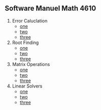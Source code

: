 ## Software Manuel Math 4610


1. Error Caluclation
    * [one](https://gbmitchell.github.io/math4610/softwareManuel/errorCalculation/one/problem)
    * [two](https://gbmitchell.github.io/math4610/softwareManuel/errorCalculation/two/problem)
    * [three](https://gbmitchell.github.io/math4610/softwareManuel/errorCalculation/three/problem)  
2. Root Finding
    * [one](https://gbmitchell.github.io/math4610/softwareManuel/rootFinding/one/problem)
    * [two](https://gbmitchell.github.io/math4610/softwareManuel/rootFinding/two/problem)
    * [three](https://gbmitchell.github.io/math4610/softwareManuel/rootFinding/three/problem)  
3. Matrix Operations
    * [one](https://gbmitchell.github.io/math4610/softwareManuel/matrixOperations/one/problem)
    * [two](https://gbmitchell.github.io/math4610/softwareManuel/matrixOperations/two/problem)
    * [three](https://gbmitchell.github.io/math4610/softwareManuel/matrixOperations/three/problem)  
4. Linear Solvers
    * [one](https://gbmitchell.github.io/math4610/softwareManuel/linearSolvers/one/problem)
    * [two](https://gbmitchell.github.io/math4610/softwareManuel/linearSolvers/two/problem)
    * [three](https://gbmitchell.github.io/math4610/softwareManuel/linearSolvers/three/problem)
